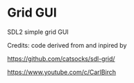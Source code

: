 # Grid GUI
SDL2 simple grid GUI

Credits: code derived from and inpired by

https://github.com/catsocks/sdl-grid/

https://www.youtube.com/c/CarlBirch

